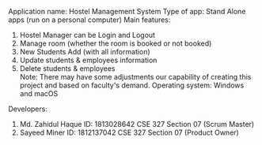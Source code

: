 Application name: Hostel Management System
Type of app: Stand Alone apps (run on a personal computer)
Main features:
1. Hostel Manager can be Login and Logout
2. Manage room (whether the room is booked or not booked)
3. New Students Add (with all information) 
4. Update students & employees information
5. Delete students & employees  
Note: There may have some adjustments our capability of creating this project and based on faculty's demand.
Operating system: Windows and macOS

Developers:
1.	Md. Zahidul Haque  ID: 1813028642  CSE 327 Section 07 (Scrum Master)
2.	Sayeed Miner       ID: 1812137042  CSE 327 Section 07 (Product Owner)
